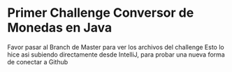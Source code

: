 # Primer Challenge Conversor de Monedas en Java
Favor pasar al Branch de Master para ver los archivos del challenge
Esto lo hice asi subiendo directamente desde IntelliJ, para probar una nueva forma de conectar a Github

